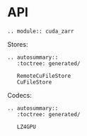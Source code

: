 # API

```{eval-rst}
.. module:: cuda_zarr
```

Stores:

```{eval-rst}
.. autosummary::
   :toctree: generated/

   RemoteCuFileStore
   CuFileStore
```

Codecs:

```{eval-rst}
.. autosummary::
   :toctree: generated/

   LZ4GPU
```
